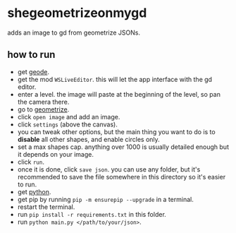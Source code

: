 # shegeometrizeonmygd
adds an image to gd from geometrize JSONs.

## how to run
- get [geode](https://geode-sdk.org/install/).
- get the mod `WSLiveEditor`. this will let the app interface with the gd editor.
- enter a level. the image will paste at the beginning of the level, so pan the camera there.
- go to [geometrize](https://www.samcodes.co.uk/project/geometrize-haxe-web/).
- click `open image` and add an image.
- click `settings` (above the canvas).
- you can tweak other options, but the main thing you want to do is to **disable** all other shapes, and enable circles only.
- set a max shapes cap. anything over 1000 is usually detailed enough but it depends on your image.
- click `run`.
- once it is done, click `save json`. you can use any folder, but it's recommended to save the file 
somewhere in this directory so it's easier to run.
- get [python](https://www.python.org/downloads/).
- get pip by running `pip -m ensurepip --upgrade` in a terminal.
- restart the terminal.
- run `pip install -r requirements.txt` in this folder.
- run `python main.py </path/to/your/json>`.
